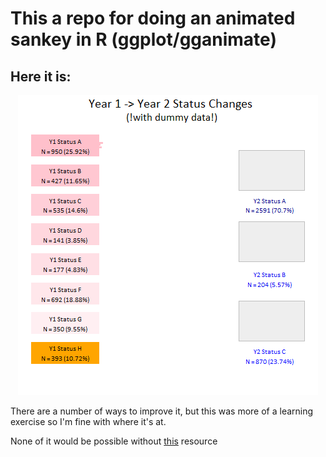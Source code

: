 # This a repo for doing an animated sankey in R (ggplot/gganimate)

## Here it is: 

<p align="center">
  <img src="sankey_animation.gif">
</p>

There are a number of ways to improve it, but this was more of a learning exercise so I'm fine with where it's at.

None of it would be possible without [this](https://www.hvitfeldt.me/blog/recreate-sankey-flow-chart/) resource 
